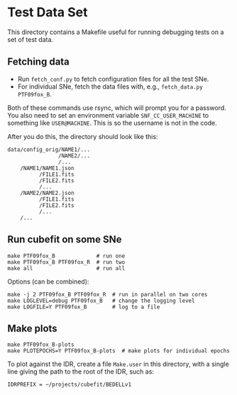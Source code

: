 Test Data Set
=============

This directory contains a Makefile useful for running debugging tests
on a set of test data. 

Fetching data
-------------

- Run `fetch_conf.py` to fetch configuration files for all the test SNe.
- For individual SNe, fetch the data files with, e.g.,
  `fetch_data.py PTF09fox_B`.

Both of these commands use rsync, which will prompt you for a
password. You also need to set an environment variable
`SNF_CC_USER_MACHINE` to something like `USER@MACHINE`. This is so the
username is not in the code.

After you do this, the directory should look like this:

```
data/config_orig/NAME1/...
                /NAME2/...
                /...
    /NAME1/NAME1.json
          /FILE1.fits
          /FILE2.fits
          /...
    /NAME2/NAME2.json
          /FILE1.fits
          /FILE2.fits
          /...
    /...
```

Run cubefit on some SNe
-----------------------

```
make PTF09fox_B             # run one
make PTF09fox_B PTF09fox_R  # run two
make all                    # run all
```

Options (can be combined):

```
make -j 2 PTF09fox_B PTF09fox_R  # run in parallel on two cores
make LOGLEVEL=debug PTF09fox_B   # change the logging level
make LOGFILE=Y PTF09fox_B        # log to a file
```

Make plots
----------

```
make PTF09fox_B-plots
make PLOTEPOCHS=Y PTF09fox_B-plots  # make plots for individual epochs
```

To plot against the IDR, create a file `Make.user` in this directory,
with a single line giving the path to the root of the IDR, such as:

```
IDRPREFIX = ~/projects/cubefit/BEDELLv1
```
